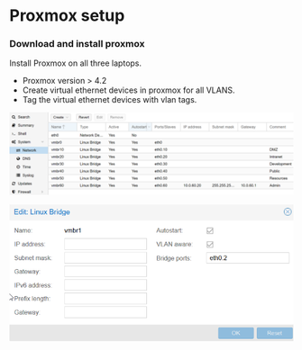 # Proxmox setup
### Download and install proxmox
Install Proxmox on all three laptops.
* Proxmox version > 4.2
* Create virtual ethernet devices in proxmox for all VLANS.
* Tag the virtual ethernet devices with vlan tags.

![network in proxmox](network_proxmox.png)

![network in proxmox](network_device_proxmox.png)

